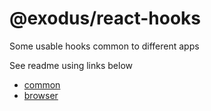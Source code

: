 # @exodus/react-hooks

Some usable hooks common to different apps

See readme using links below

- [common](./common/README.md)
- [browser](./browser/README.md)
